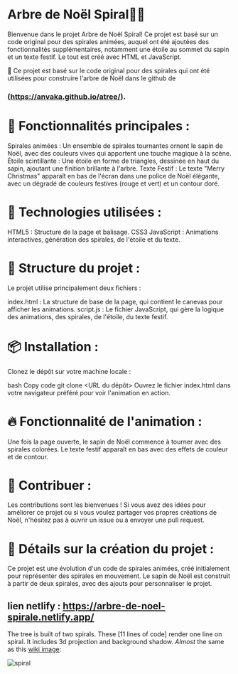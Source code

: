 Arbre de Noël Spiral🎄✨
===============


Bienvenue dans le projet Arbre de Noël Spiral! 
Ce projet est basé sur un code original pour des spirales animées, auquel ont été ajoutées des fonctionnalités supplémentaires, notamment une étoile au sommet du sapin et un texte festif. 
Le tout est créé avec HTML et JavaScript.

🚀 Ce projet est basé sur le code original pour des spirales qui ont été utilisées pour construire l'arbre de Noël dans le github de 
### (https://anvaka.github.io/atree/).

# 🎁 Fonctionnalités principales :
Spirales animées : Un ensemble de spirales tournantes ornent le sapin de Noël, avec des couleurs vives qui apportent une touche magique à la scène.
Étoile scintillante : Une étoile en forme de triangles, dessinée en haut du sapin, ajoutant une finition brillante à l'arbre.
Texte Festif : Le texte "Merry Christmas" apparaît en bas de l'écran dans une police de Noël élégante, avec un dégradé de couleurs festives (rouge et vert) et un contour doré.

# 🎨 Technologies utilisées :
HTML5 : Structure de la page et balisage.
CSS3
JavaScript : Animations interactives, génération des spirales, de l'étoile et du texte.

# 🔧 Structure du projet :
Le projet utilise principalement deux fichiers :

index.html : La structure de base de la page, qui contient le canevas pour afficher les animations.
script.js : Le fichier JavaScript, qui gère la logique des animations, des spirales, de l'étoile, du texte festif.

# 📦 Installation :
Clonez le dépôt sur votre machine locale :

bash
Copy code
git clone <URL du dépôt>
Ouvrez le fichier index.html dans votre navigateur préféré pour voir l'animation en action.

# 🔥 Fonctionnalité de l'animation :
Une fois la page ouverte, le sapin de Noël commence à tourner avec des spirales colorées.
Le texte festif apparaît en bas avec des effets de couleur et de contour.

# 🌟 Contribuer :
Les contributions sont les bienvenues ! Si vous avez des idées pour améliorer ce projet ou si vous voulez partager vos propres créations de Noël, n'hésitez pas à ouvrir un issue ou à envoyer une pull request.


# 📜 Détails sur la création du projet :
Ce projet est une évolution d'un code de spirales animées, créé initialement pour représenter des spirales en mouvement. Le sapin de Noël est construit à partir de deux spirales, avec des ajouts pour personnaliser le projet.

## lien netlify : https://arbre-de-noel-spirale.netlify.app/



The tree is built of two spirals. These [11 lines of code] render one line on spiral. It includes 3d projection and background shadow. _Almost_ the same as this [wiki image](http://en.wikipedia.org/wiki/File:ComplexSinInATimeAxe.gif):

![spiral](http://upload.wikimedia.org/wikipedia/commons/a/a5/ComplexSinInATimeAxe.gif)

